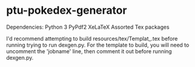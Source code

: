 # ptu-pokedex-generator

Dependencies: 
Python 3
PyPdf2
XeLaTeX
Assorted Tex packages

I'd recommend attempting to build resources/tex/Templat_.tex before running trying to run dexgen.py. For the template to build, you will need to uncomment the 'jobname' line, then comment it out before running dexgen.py.